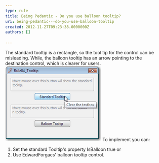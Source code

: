 ```yaml
---
type: rule
title: Being Pedantic - Do you use balloon tooltip?
uri: being-pedantic---do-you-use-balloon-tooltip
created: 2012-11-27T09:23:38.0000000Z
authors: []

---
```


The standard tooltip is a rectangle, so the tool tip for the control can be misleading. While, the balloon tooltip has an arrow pointing to the destination control, which is clearer for users.
 ![ Standard tooltip.![Balloon tooltip](../../assets/GoodTooltip.gif)](../../assets/BadTooltip.gif)
To implement you can:

1. Set the standard Tooltip's property IsBalloon true or
2. Use EdwardForgacs' balloon tooltip control.

